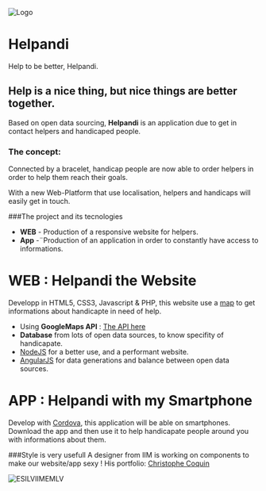 ![Logo](https://github.com/Maximeesilv/Helpandi/blob/master/icon/Helpandi%20typo%20-%20Copie.png)
# Helpandi
Help to be better, Helpandi.

## Help is a nice thing, but nice things are better together.

Based on open data sourcing, **Helpandi** is an application due to get in contact helpers and handicaped people.

### The concept:
Connected by a bracelet, handicap people are now able to order helpers in order to help them reach their goals.

With a new Web-Platform that use localisation, helpers and handicaps will easily get in touch.

###The project and its tecnologies
* **WEB** - Production of a responsive website for helpers.
* **App** -¨Production of an application in order to constantly have access to informations.

# WEB : Helpandi the Website
Developp in HTML5, CSS3, Javascript & PHP, this website use a [map](https://fr.wikipedia.org/wiki/Google_Maps) to get informations about handicapte in need of help.

* Using **GoogleMaps API** : [The API here](https://developers.google.com/maps/)
* **Database** from lots of open data sources, to know specifity of handicapate.
* [NodeJS](https://nodejs.org/en/) for a better use, and a performant website.
* [AngularJS](https://angularjs.org/) for data generations and balance between open data sources.

# APP : Helpandi with my Smartphone
Develop with [Cordova](http://cordova.apache.org/), this application will be able on smartphones. Download the app and then use it to help handicapate people around you with informations about them.

###Style is very usefull
A designer from IIM is working on components to make our website/app sexy !
His portfolio: [Christophe Coquin](http://chris.florian-viola.com)

![ESILVIIMEMLV](https://github.com/Maximeesilv/Helpandi/blob/master/icon/esilviimemlv.jpg)
